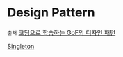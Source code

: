 # Design Pattern

`출처` [코딩으로 학습하는 GoF의 디자인 패턴](https://www.inflearn.com/course/%EB%94%94%EC%9E%90%EC%9D%B8-%ED%8C%A8%ED%84%B4/dashboard)

[Singleton](https://velog.io/@ililil9482/%EC%8B%B1%EA%B8%80%ED%86%A4-%ED%8C%A8%ED%84%B4)
